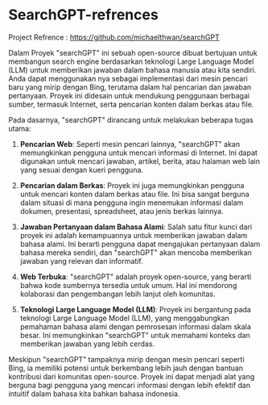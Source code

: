 # SearchGPT-refrences

Project Refrence : https://github.com/michaelthwan/searchGPT

Dalam Proyek "searchGPT" ini sebuah open-source dibuat bertujuan untuk membangun search engine berdasarkan teknologi Large Language Model (LLM) untuk memberikan jawaban dalam bahasa manusia atau kita sendiri. Anda dapat menggunakan nya sebagai implementasi dari mesin pencari baru yang mirip dengan Bing, terutama dalam hal pencarian dan jawaban pertanyaan. Proyek ini didesain untuk mendukung penggunaan berbagai sumber, termasuk Internet, serta pencarian konten dalam berkas atau file.

Pada dasarnya, "searchGPT" dirancang untuk melakukan beberapa tugas utama:

1. **Pencarian Web**: Seperti mesin pencari lainnya, "searchGPT" akan memungkinkan pengguna untuk mencari informasi di Internet. Ini dapat digunakan untuk mencari jawaban, artikel, berita, atau halaman web lain yang sesuai dengan kueri pengguna.

2. **Pencarian dalam Berkas**: Proyek ini juga memungkinkan pengguna untuk mencari konten dalam berkas atau file. Ini bisa sangat berguna dalam situasi di mana pengguna ingin menemukan informasi dalam dokumen, presentasi, spreadsheet, atau jenis berkas lainnya.

3. **Jawaban Pertanyaan dalam Bahasa Alami**: Salah satu fitur kunci dari proyek ini adalah kemampuannya untuk memberikan jawaban dalam bahasa alami. Ini berarti pengguna dapat mengajukan pertanyaan dalam bahasa mereka sendiri, dan "searchGPT" akan mencoba memberikan jawaban yang relevan dan informatif.

4. **Web Terbuka**: "searchGPT" adalah proyek open-source, yang berarti bahwa kode sumbernya tersedia untuk umum. Hal ini mendorong kolaborasi dan pengembangan lebih lanjut oleh komunitas.

5. **Teknologi Large Language Model (LLM)**: Proyek ini bergantung pada teknologi Large Language Model (LLM), yang menggabungkan pemahaman bahasa alami dengan pemrosesan informasi dalam skala besar. Ini memungkinkan "searchGPT" untuk memahami konteks dan memberikan jawaban yang lebih cerdas.

Meskipun "searchGPT" tampaknya mirip dengan mesin pencari seperti Bing, ia memiliki potensi untuk berkembang lebih jauh dengan bantuan kontribusi dari komunitas open-source. Proyek ini dapat menjadi alat yang berguna bagi pengguna yang mencari informasi dengan lebih efektif dan intuitif dalam bahasa kita bahkan bahasa indonesia.
